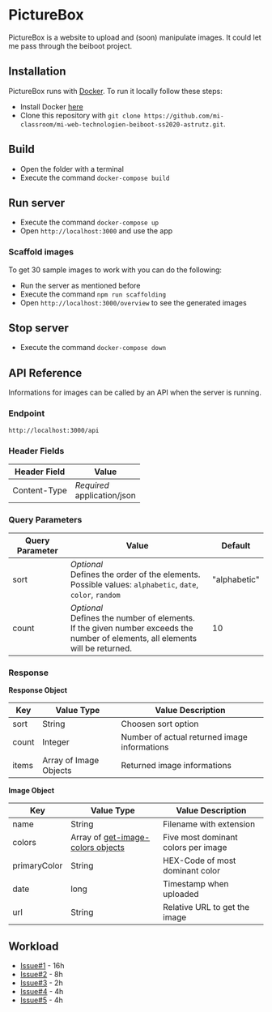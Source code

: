 # PictureBox

PictureBox is a website to upload and (soon) manipulate images. It could let me pass through the beiboot project.

## Installation

PictureBox runs with [Docker](https://www.docker.com/). To run it locally follow these steps:

* Install Docker [here](https://docs.docker.com/get-docker/)
* Clone this repository with `git clone https://github.com/mi-classroom/mi-web-technologien-beiboot-ss2020-astrutz.git`.

## Build

* Open the folder with a terminal
* Execute the command `docker-compose build`

## Run server

* Execute the command `docker-compose up`
* Open `http://localhost:3000` and use the app

### Scaffold images
To get 30 sample images to work with you can do the following:

* Run the server as mentioned before
* Execute the command `npm run scaffolding`
* Open `http://localhost:3000/overview` to see the generated images

## Stop server

* Execute the command `docker-compose down`

## API Reference
Informations for images can be called by an API when the server is running.

### Endpoint

`http://localhost:3000/api`

### Header Fields

| Header Field | Value                           |
|--------------|---------------------------------|
| Content-Type | *Required* <br>application/json |

### Query Parameters

| Query Parameter | Value  | Default      |
|-----------------|--------|--------------|
| sort  | *Optional* <br>Defines the order of the elements. <br>Possible values: `alphabetic`, `date`, `color`, `random`  | "alphabetic" |
| count | *Optional*<br>Defines the number of elements.<br>If the given number exceeds the number of elements, all elements will be returned. | 10  |

### Response

**Response Object**

| Key   | Value Type             | Value Description                            |
|-------|------------------------|----------------------------------------------|
| sort  | String                 | Choosen sort option                          |
| count | Integer                | Number of actual returned image informations |
| items | Array of Image Objects | Returned image informations                  |

**Image Object**

| Key    | Value Type                                                                     | Value Description                   |
|--------|--------------------------------------------------------------------------------|-------------------------------------|
| name   | String                                                                         | Filename with extension             |
| colors | Array of [get-image-colors objects](http://npmjs.org/package/get-image-colors) | Five most dominant colors per image |
| primaryColor   | String                                                                           | HEX-Code of most dominant color             |
| date   | long                                                                           | Timestamp when uploaded             |
| url    | String                                                                         | Relative URL to get the image       |

## Workload

* [Issue#1](https://github.com/mi-classroom/mi-master-wt-beiboot-2020/issues/1) - 16h
* [Issue#2](https://github.com/mi-classroom/mi-master-wt-beiboot-2020/issues/2) - 8h
* [Issue#3](https://github.com/mi-classroom/mi-master-wt-beiboot-2020/issues/3) - 2h
* [Issue#4](https://github.com/mi-classroom/mi-master-wt-beiboot-2020/issues/4) - 4h
* [Issue#5](https://github.com/mi-classroom/mi-master-wt-beiboot-2020/issues/5) - 4h

